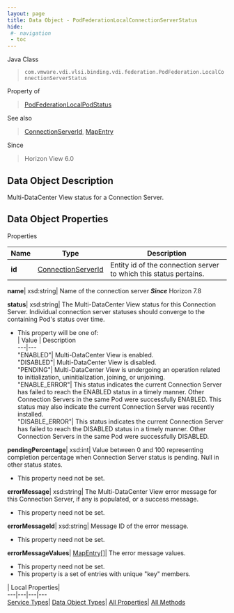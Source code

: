 ```yaml
---
layout: page
title: Data Object - PodFederationLocalConnectionServerStatus
hide:
 #- navigation
 - toc
---
```






Java Class  
> `com.vmware.vdi.vlsi.binding.vdi.federation.PodFederation.LocalConnectionServerStatus`

Property of  
> [PodFederationLocalPodStatus](vdi.federation.PodFederation.LocalPodStatus.md#field_detail)

See also  
> [ConnectionServerId](vdi.entity.ConnectionServerId.md), [MapEntry](vdi.util.MapEntry.md)

Since  
> Horizon View 6.0


## Data Object Description 

Multi-DataCenter View status for a Connection Server. 

## Data Object Properties

Properties

Name |  Type |  Description   
---|---|---  
**id**| [ConnectionServerId](vdi.entity.ConnectionServerId.md)|  Entity id of the connection server to which this status pertains.   
  
**name**|  xsd:string|  Name of the connection server  **_Since_** Horizon 7.8  
  
**status**|  xsd:string|  The Multi-DataCenter View status for this Connection Server. Individual connection server statuses should converge to the containing Pod's status over time.   


  * This property will be one of:  
|  Value |  Description   
---|---  
"ENABLED"| Multi-DataCenter View is enabled.  
"DISABLED"| Multi-DataCenter View is disabled.  
"PENDING"| Multi-DataCenter View is undergoing an operation related to initialization, uninitialization, joining, or unjoining.  
"ENABLE_ERROR"| This status indicates the current Connection Server has failed to reach the ENABLED status in a timely manner. Other Connection Servers in the same Pod were successfully ENABLED. This status may also indicate the current Connection Server was recently installed.  
"DISABLE_ERROR"| This status indicates the current Connection Server has failed to reach the DISABLED status in a timely manner. Other Connection Servers in the same Pod were successfully DISABLED.  

  
**pendingPercentage**|  xsd:int|  Value between 0 and 100 representing completion percentage when Connection Server status is pending. Null in other status states.   


 * This property need not be set.

  
**errorMessage**|  xsd:string|  The Multi-DataCenter View error message for this Connection Server, if any is populated, or a success message.   


 * This property need not be set.

  
**errorMessageId**|  xsd:string|  Message ID of the error message.   


 * This property need not be set.

  
**errorMessageValues**| [MapEntry[]](vdi.util.MapEntry.md)|  The error message values.   


 * This property need not be set.
  * This property is a set of entries with unique "key" members.

  
  
  
 | Local Properties|   
---|---|---|---  
[Service Types](index-mo_types.md)| [Data Object Types](index-do_types.md)| [All Properties](index-properties.md)| [All Methods](index-methods.md)  
  
  

